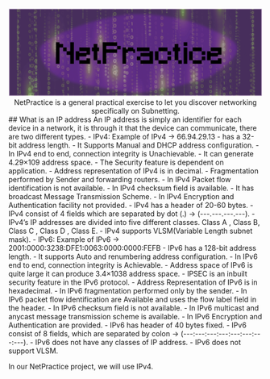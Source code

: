 <div align="center">
<img width=1000 hiegth=400 src="doc/Group%205.png">
</div>

<div align="center">
NetPractice is a general practical exercise to let you discover networking specifically on Subnetting.
</div>
## What is  an IP address
An IP address is simply an identifier for each device in a network, it is through it that the device can communicate, there are two different types.
- IPv4: Example of IPv4 -> 66.94.29.13
  - has a 32-bit address length.
  - It Supports Manual and DHCP address configuration.
  - In IPv4 end to end, connection integrity is Unachievable.
  - It can generate 4.29×109 address space.
  - The Security feature is dependent on application.
  - Address representation of IPv4 is in decimal.
  - Fragmentation performed by Sender and forwarding routers.
  - In IPv4 Packet flow identification is not available.
  - In IPv4 checksum field is available.
  - It has broadcast Message Transmission Scheme.
  - In IPv4 Encryption and Authentication facility not provided.
  - IPv4 has a header of 20-60 bytes.
  - IPv4 consist of 4 fields which are separated by dot (.) -> (---.---.---.---).
  - IPv4’s  IP addresses are divided into five different classes. Class A , Class B, Class C , Class D , Class E.
  - IPv4 supports VLSM(Variable Length subnet mask).
- IPv6: Example of IPv6 -> 2001:0000:3238:DFE1:0063:0000:0000:FEFB
  - IPv6 has a 128-bit address length.
  - It supports Auto and renumbering address configuration.
  - In IPv6 end to end, connection integrity is Achievable.
  - Address space of IPv6 is quite large it can produce 3.4×1038 address space.
  - IPSEC is an inbuilt security feature in the IPv6 protocol.
  - Address Representation of IPv6 is in hexadecimal.
  - In IPv6 fragmentation performed only by the sender.
  - In IPv6 packet flow identification are Available and uses the flow label field in the header.
  - In IPv6 checksum field is not available.
  - In IPv6 multicast and anycast message transmission scheme is available.
  - In IPv6 Encryption and Authentication are provided.
  - IPv6 has header of 40 bytes fixed.
  - IPv6 consist of 8 fields, which are separated by colon -> (---:---:---:---:---:---:---:---).
  - IPv6 does not have any classes of IP address.
  - IPv6 does not support VLSM.

In our NetPractice project, we will use IPv4.